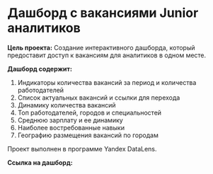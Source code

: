 # Дашборд с вакансиями Junior аналитиков

**Цель проекта:**
Создание интерактивного дашборда, который предоставит доступ к вакансиям для аналитиков в одном месте.

**Дашборд содержит:**
1) Индикаторы количества вакансий за период и количества работодателей
2) Список актуальных вакансий и ссылки для перехода
3) Динамику количества вакансий
4) Топ работодателей, городов и специальностей
5) Среднюю зарплату и ее динамику
6) Наиболее востребованные навыки
7) Географию размещения вакансий по городам

Проект выполнен в программе Yandex DataLens.

**Ссылка на дашборд:** 
